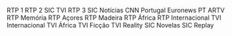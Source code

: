 RTP 1
RTP 2
SIC
TVI
RTP 3
SIC Notícias
CNN Portugal
Euronews PT
ARTV
RTP Memória
RTP Açores
RTP Madeira
RTP África
RTP Internacional
TVI Internacional
TVI África
TVI Ficção
TVI Reality
SIC Novelas
SIC Replay
